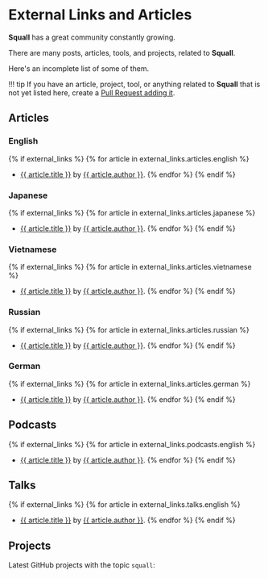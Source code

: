 # External Links and Articles

**Squall** has a great community constantly growing.

There are many posts, articles, tools, and projects, related to **Squall**.

Here's an incomplete list of some of them.

!!! tip
    If you have an article, project, tool, or anything related to **Squall** that is not yet listed here, create a <a href="https://github.com/mtag-dev/squall/edit/master/docs/en/data/external_links.yml" class="external-link" target="_blank">Pull Request adding it</a>.

## Articles

### English

{% if external_links %}
{% for article in external_links.articles.english %}

* <a href="{{ article.link }}" class="external-link" target="_blank">{{ article.title }}</a> by <a href="{{ article.author_link }}" class="external-link" target="_blank">{{ article.author }}</a>.
{% endfor %}
{% endif %}

### Japanese

{% if external_links %}
{% for article in external_links.articles.japanese %}

* <a href="{{ article.link }}" class="external-link" target="_blank">{{ article.title }}</a> by <a href="{{ article.author_link }}" class="external-link" target="_blank">{{ article.author }}</a>.
{% endfor %}
{% endif %}

### Vietnamese

{% if external_links %}
{% for article in external_links.articles.vietnamese %}

* <a href="{{ article.link }}" class="external-link" target="_blank">{{ article.title }}</a> by <a href="{{ article.author_link }}" class="external-link" target="_blank">{{ article.author }}</a>.
{% endfor %}
{% endif %}

### Russian

{% if external_links %}
{% for article in external_links.articles.russian %}

* <a href="{{ article.link }}" class="external-link" target="_blank">{{ article.title }}</a> by <a href="{{ article.author_link }}" class="external-link" target="_blank">{{ article.author }}</a>.
{% endfor %}
{% endif %}

### German

{% if external_links %}
{% for article in external_links.articles.german %}

* <a href="{{ article.link }}" class="external-link" target="_blank">{{ article.title }}</a> by <a href="{{ article.author_link }}" class="external-link" target="_blank">{{ article.author }}</a>.
{% endfor %}
{% endif %}

## Podcasts

{% if external_links %}
{% for article in external_links.podcasts.english %}

* <a href="{{ article.link }}" class="external-link" target="_blank">{{ article.title }}</a> by <a href="{{ article.author_link }}" class="external-link" target="_blank">{{ article.author }}</a>.
{% endfor %}
{% endif %}

## Talks

{% if external_links %}
{% for article in external_links.talks.english %}

* <a href="{{ article.link }}" class="external-link" target="_blank">{{ article.title }}</a> by <a href="{{ article.author_link }}" class="external-link" target="_blank">{{ article.author }}</a>.
{% endfor %}
{% endif %}

## Projects

Latest GitHub projects with the topic `squall`:

<div class="github-topic-projects">
</div>
